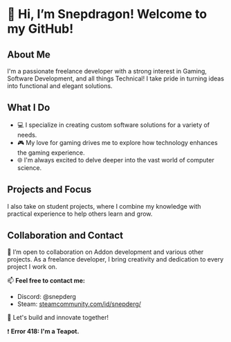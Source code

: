 # 👋 Hi, I’m Snepdragon! Welcome to my GitHub!

## About Me
I'm a passionate freelance developer with a strong interest in Gaming, Software Development, and all things Technical! I take pride in turning ideas into functional and elegant solutions.

## What I Do
- 💻 I specialize in creating custom software solutions for a variety of needs.
- 🎮 My love for gaming drives me to explore how technology enhances the gaming experience.
- 🌐 I'm always excited to delve deeper into the vast world of computer science.

## Projects and Focus
I also take on student projects, where I combine my knowledge with practical experience to help others learn and grow.

## Collaboration and Contact
💞 I’m open to collaboration on Addon development and various other projects. As a freelance developer, I bring creativity and dedication to every project I work on.

📫 **Feel free to contact me:**
- Discord: @snepderg
- Steam: [steamcommunity.com/id/snepderg/](https://steamcommunity.com/id/snepderg/)

🚀 Let's build and innovate together!

❗ **Error 418: I'm a Teapot.**

<!---
banoargeek/banoargeek is a ✨ special ✨ repository because its `README.md` (this file) appears on your GitHub profile.
You can click the Preview link to take a look at your changes.
--->
